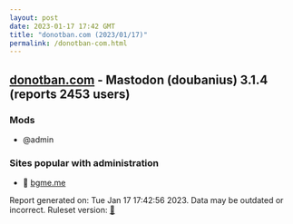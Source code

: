```yaml
---
layout: post
date: 2023-01-17 17:42 GMT
title: "donotban.com (2023/01/17)"
permalink: /donotban-com.html
---
```


## [donotban.com](https://donotban.com) - Mastodon (doubanius) 3.1.4 (reports 2453 users)

### Mods
 * @admin

### Sites popular with administration

* 🐘 [bgme.me](/bgme-me.html)

Report generated on: Tue Jan 17 17:42:56 2023. Data may be outdated or incorrect.
Ruleset version: [🧁](/version-cupcake)
